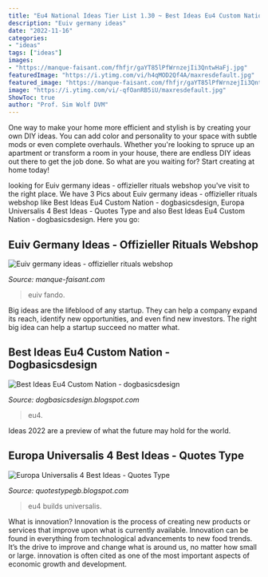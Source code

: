 ```yaml
---
title: "Eu4 National Ideas Tier List 1.30 ~ Best Ideas Eu4 Custom Nation"
description: "Euiv germany ideas"
date: "2022-11-16"
categories:
- "ideas"
tags: ["ideas"]
images:
- "https://manque-faisant.com/fhfjr/gaYT85lPfWrnzejIi3QntwHaFj.jpg"
featuredImage: "https://i.ytimg.com/vi/h4qMOD2Qf4A/maxresdefault.jpg"
featured_image: "https://manque-faisant.com/fhfjr/gaYT85lPfWrnzejIi3QntwHaFj.jpg"
image: "https://i.ytimg.com/vi/-qfOanRB5iU/maxresdefault.jpg"
ShowToc: true
author: "Prof. Sim Wolf DVM"
---
```



One way to make your home more efficient and stylish is by creating your own DIY ideas. You can add color and personality to your space with subtle mods or even complete overhauls. Whether you're looking to spruce up an apartment or transform a room in your house, there are endless DIY ideas out there to get the job done. So what are you waiting for? Start creating at home today!

	

		
looking for Euiv germany ideas - offizieller rituals webshop you've visit to the right place. We have 3 Pics about Euiv germany ideas - offizieller rituals webshop like Best Ideas Eu4 Custom Nation - dogbasicsdesign, Europa Universalis 4 Best Ideas - Quotes Type and also Best Ideas Eu4 Custom Nation - dogbasicsdesign. Here you go:
		
    
## Euiv Germany Ideas - Offizieller Rituals Webshop

<img loading=lazy src="https://manque-faisant.com/fhfjr/gaYT85lPfWrnzejIi3QntwHaFj.jpg" onerror="this.onerror=null;this.src='https://tse3.mm.bing.net/th?id=OIP.Jtn7iu6H43EuIGrMz4j-IQAAAA&amp;pid=15.1';" alt="Euiv germany ideas - offizieller rituals webshop">

_Source: manque-faisant.com_

>euiv fando. 

	

Big ideas are the lifeblood of any startup. They can help a company expand its reach, identify new opportunities, and even find new investors. The right big idea can help a startup succeed no matter what.

    
## Best Ideas Eu4 Custom Nation - Dogbasicsdesign

<img loading=lazy src="https://i.ytimg.com/vi/h4qMOD2Qf4A/maxresdefault.jpg" onerror="this.onerror=null;this.src='https://tse3.mm.bing.net/th?id=OIP.vTWgfNn_vGUC9UgsA-MurgHaEK&amp;pid=15.1';" alt="Best Ideas Eu4 Custom Nation - dogbasicsdesign">

_Source: dogbasicsdesign.blogspot.com_

>eu4. 

	

Ideas 2022 are a preview of what the future may hold for the world.

    
## Europa Universalis 4 Best Ideas - Quotes Type

<img loading=lazy src="https://i.ytimg.com/vi/-qfOanRB5iU/maxresdefault.jpg" onerror="this.onerror=null;this.src='https://tse4.mm.bing.net/th?id=OIP.C_ZqXEW3FLWbhs6I_9FLLwHaEK&amp;pid=15.1';" alt="Europa Universalis 4 Best Ideas - Quotes Type">

_Source: quotestypegb.blogspot.com_

>eu4 builds universalis. 

	

What is innovation?
Innovation is the process of creating new products or services that improve upon what is currently available. Innovation can be found in everything from technological advancements to new food trends. It’s the drive to improve and change what is around us, no matter how small or large. innovation is often cited as one of the most important aspects of economic growth and development.

